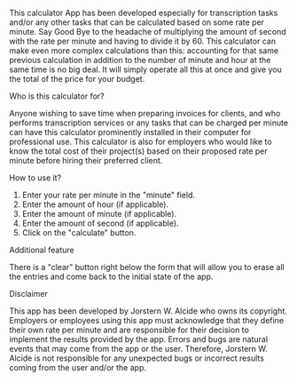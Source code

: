 This calculator App has been developed especially for transcription tasks and/or any other tasks that can be calculated based on some rate per minute. 
Say Good Bye to the headache of multiplying the amount of second with the rate per minute and having to divide it by 60. This calculator can make even more complex calculations than this: accounting for that same previous calculation in addition to the number of minute and hour at the same time is no big deal. It will simply operate all this at once and give you the total of the price for your budget.

Who is this calculator for?

Anyone wishing to save time when preparing invoices for clients, and who performs transcription services or any tasks that can be charged per minute can have this calculator prominently installed in their computer for professional use.
  This calculator is also for employers who would like to know the total cost of their project(s) based on their proposed rate per minute before hiring their preferred client.

How to use it?

1. Enter your rate per minute in the "minute" field.
2. Enter the amount of hour (if applicable).
3. Enter the amount of minute (if applicable).
4. Enter the amount of second (if applicable).
5. Click on the "calculate" button.

Additional feature

There is a "clear" button right below the form that will allow you to erase all the entries and come back to the initial state of the app.


Disclaimer

This app has been developed by Jorstern W. Alcide who owns its copyright. Employers or employees using this app must acknowledge that they define their own rate per minute and are responsible for their decision to implement the results provided by the app. Errors and bugs are natural events that may come from the app or the user. Therefore, Jorstern W. Alcide is not responsible for any unexpected bugs or incorrect results coming from the user and/or the app.
